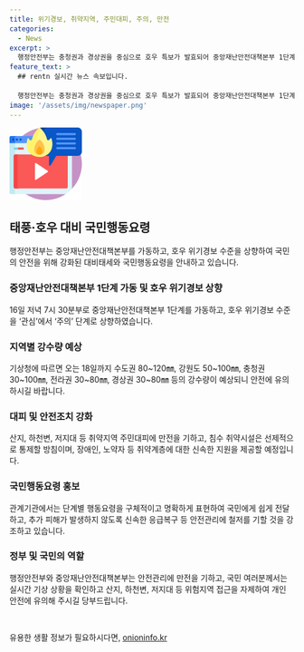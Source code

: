 ```yaml
---
title: 위기경보, 취약지역, 주민대피, 주의, 만전
categories:
  - News
excerpt: >
  행정안전부는 충청권과 경상권을 중심으로 호우 특보가 발효되어 중앙재난안전대책본부 1단계를 가동하고, 호우 위기경보 수준을 관심에서 주의 단계로 상향한다고 발표했다. 취약지역 주민대피에 만전을 기하고, 강우가 예상되는 지역에서 적극적인 통제와 안전조치를 실시할 방침이다. 또한, 중대본은 관계기관과 협력하여 효과적인 행동요령을 전파하고 피해 복구에 신속히 대응할 것을 강조했다. 중대본부장은 국민들에게 실시간 기상 상황 확인과 개인 안전에 유의할 것을 당부했다.
feature_text: >
  ## rentn 실시간 뉴스 속보입니다.

  행정안전부는 충청권과 경상권을 중심으로 호우 특보가 발효되어 중앙재난안전대책본부 1단계를 가동하고, 호우 위기경보 수준을 관심에서 주의 단계로 상향한다고 발표했다. 취약지역 주민대피에 만전을 기하고, 강우가 예상되는 지역에서 적극적인 통제와 안전조치를 실시할 방침이다. 또한, 중대본은 관계기관과 협력하여 효과적인 행동요령을 전파하고 피해 복구에 신속히 대응할 것을 강조했다. 중대본부장은 국민들에게 실시간 기상 상황 확인과 개인 안전에 유의할 것을 당부했다.
image: '/assets/img/newspaper.png'
---
```


<p><img src="/assets/img/news.png" alt="rentncar 속보" /></p>

<h2 data-ke-size="size26">태풍·호우 대비 국민행동요령</h2>

<p data-ke-size="size16">행정안전부는 중앙재난안전대책본부를 가동하고, 호우 위기경보 수준을 상향하여 국민의 안전을 위해 강화된 대비태세와 국민행동요령을 안내하고 있습니다.</p>

<h3>중앙재난안전대책본부 1단계 가동 및 호우 위기경보 상향</h3>

<p data-ke-size="size16">16일 저녁 7시 30분부로 중앙재난안전대책본부 1단계를 가동하고, 호우 위기경보 수준을 ‘관심’에서 ‘주의’ 단계로 상향하였습니다.</p>

<h3>지역별 강수량 예상</h3>

<p data-ke-size="size16">기상청에 따르면 오는 18일까지 수도권 80~120㎜, 강원도 50~100㎜, 충청권 30~100㎜, 전라권 30~80㎜, 경상권 30~80㎜ 등의 강수량이 예상되니 안전에 유의하시길 바랍니다.</p>

<h3>대피 및 안전조치 강화</h3>

<p data-ke-size="size16">산지, 하천변, 저지대 등 취약지역 주민대피에 만전을 기하고, 침수 취약시설은 선제적으로 통제할 방침이며, 장애인, 노약자 등 취약계층에 대한 신속한 지원을 제공할 예정입니다.</p>

<h3>국민행동요령 홍보</h3>

<p data-ke-size="size16">관계기관에서는 단계별 행동요령을 구체적이고 명확하게 표현하여 국민에게 쉽게 전달하고, 추가 피해가 발생하지 않도록 신속한 응급복구 등 안전관리에 철저를 기할 것을 강조하고 있습니다.</p>

<h3>정부 및 국민의 역할</h3>

<p data-ke-size="size16">행정안전부와 중앙재난안전대책본부는 안전관리에 만전을 기하고, 국민 여러분께서는 실시간 기상 상황을 확인하고 산지, 하천변, 저지대 등 위험지역 접근을 자제하여 개인 안전에 유의해 주시길 당부드립니다.</p>

<p data-ke-size="size16">&nbsp;</p>
유용한 생활 정보가 필요하시다면, <a href="https://onioninfo.kr" rel="dofollow">onioninfo.kr</a>


